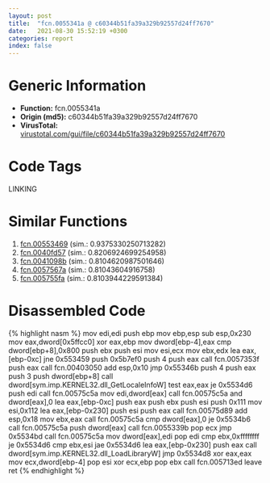 ```yaml
---
layout: post
title:  "fcn.0055341a @ c60344b51fa39a329b92557d24ff7670"
date:   2021-08-30 15:52:19 +0300
categories: report
index: false
---
```


# Generic Information
- **Function:** fcn.0055341a
- **Origin (md5):** c60344b51fa39a329b92557d24ff7670
- **VirusTotal:** [virustotal.com/gui/file/c60344b51fa39a329b92557d24ff7670][virustotal_ref]

# Code Tags
<span class="tag" id="LINKING">LINKING</span>


# Similar Functions

1. [fcn.00553469][similar_1_ref] (sim.: 0.9375330250713282)
2. [fcn.0040fd57][similar_2_ref] (sim.: 0.8206924699254958)
3. [fcn.0041098b][similar_3_ref] (sim.: 0.8104620987501646)
4. [fcn.0057567a][similar_4_ref] (sim.: 0.81043604916758)
5. [fcn.005755fa][similar_5_ref] (sim.: 0.8103944229591384)


# Disassembled Code

{% highlight nasm %}
mov edi,edi
push ebp
mov ebp,esp
sub esp,0x230
mov eax,dword[0x5ffcc0]
xor eax,ebp
mov dword[ebp-4],eax
cmp dword[ebp+8],0x800
push ebx
push esi
mov esi,ecx
mov ebx,edx
lea eax,[ebp-0xc]
jne 0x553459
push 0x5b7ef0
push 4
push eax
call fcn.0057353f
push eax
call fcn.00403050
add esp,0x10
jmp 0x55346b
push 4
push eax
push 3
push dword[ebp+8]
call dword[sym.imp.KERNEL32.dll_GetLocaleInfoW]
test eax,eax
je 0x5534d6
push edi
call fcn.00575c5a
mov edi,dword[eax]
call fcn.00575c5a
and dword[eax],0
lea eax,[ebp-0xc]
push eax
push ebx
push esi
push 0x111
mov esi,0x112
lea eax,[ebp-0x230]
push esi
push eax
call fcn.00575d89
add esp,0x18
mov ebx,eax
call fcn.00575c5a
cmp dword[eax],0
je 0x5534b6
call fcn.00575c5a
push dword[eax]
call fcn.0055339b
pop ecx
jmp 0x5534bd
call fcn.00575c5a
mov dword[eax],edi
pop edi
cmp ebx,0xffffffff
je 0x5534d6
cmp ebx,esi
jae 0x5534d6
lea eax,[ebp-0x230]
push eax
call dword[sym.imp.KERNEL32.dll_LoadLibraryW]
jmp 0x5534d8
xor eax,eax
mov ecx,dword[ebp-4]
pop esi
xor ecx,ebp
pop ebx
call fcn.005713ed
leave 
ret 
{% endhighlight %}


[similar_1_ref]: /report/fcn.00553469@14b20b07906a36e23f2230c8042160f2
[similar_2_ref]: /report/fcn.0040fd57@7b00dd8f2abf54a73bfb09681334ff78
[similar_3_ref]: /report/fcn.0041098b@a1c6b07868a0eea8f4ee5a872aa71909
[similar_4_ref]: /report/fcn.0057567a@14b20b07906a36e23f2230c8042160f2
[similar_5_ref]: /report/fcn.005755fa@c60344b51fa39a329b92557d24ff7670
[virustotal_ref]: https://www.virustotal.com/gui/file/c60344b51fa39a329b92557d24ff7670